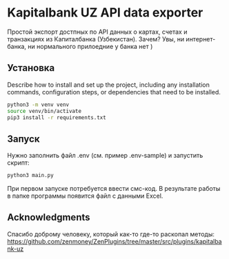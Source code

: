 # Kapitalbank UZ API data exporter

Простой экспорт достпных по API данных о картах, счетах и транзакциях из Капиталбанка (Узбекистан). Зачем? Увы, ни интернет-банка, ни нормального прилоедние у банка нет )

## Установка

Describe how to install and set up the project, including any installation commands, configuration steps, or dependencies that need to be installed.

```sh
python3 -m venv venv
source venv/bin/activate
pip3 install -r requirements.txt 
```

## Запуск

Нужно заполнить файл .env (см. пример .env-sample) и запустить скрипт:
```sh
python3 main.py 
```
При первом запуске потребуется ввести смс-код. В результате работы в папке программы появится файл с данными Excel.

## Acknowledgments

Спасибо доброму человеку, который как-то где-то раскопал методы:
https://github.com/zenmoney/ZenPlugins/tree/master/src/plugins/kapitalbank-uz
